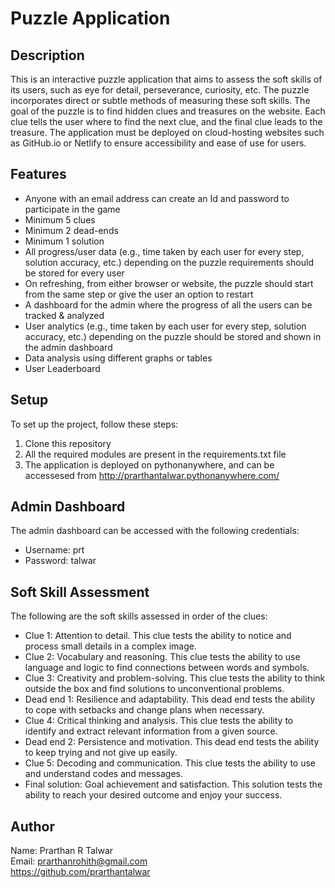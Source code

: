 # Puzzle Application

## Description

This is an interactive puzzle application that aims to assess the soft skills of its users, such as eye for detail, perseverance, curiosity, etc. The puzzle incorporates direct or subtle methods of measuring these soft skills. The goal of the puzzle is to find hidden clues and treasures on the website. Each clue tells the user where to find the next clue, and the final clue leads to the treasure. The application must be deployed on cloud-hosting websites such as GitHub.io or Netlify to ensure accessibility and ease of use for users.

## Features

- Anyone with an email address can create an Id and password to participate in the game
- Minimum 5 clues
- Minimum 2 dead-ends
- Minimum 1 solution
- All progress/user data (e.g., time taken by each user for every step, solution accuracy, etc.) depending on the puzzle requirements should be stored for every user
- On refreshing, from either browser or website, the puzzle should start from the same step or give the user an option to restart
- A dashboard for the admin where the progress of all the users can be tracked & analyzed
- User analytics (e.g., time taken by each user for every step, solution accuracy, etc.) depending on the puzzle should be stored and shown in the admin dashboard
- Data analysis using different graphs or tables
- User Leaderboard


## Setup

To set up the project, follow these steps:

1. Clone this repository
2. All the required modules are present in the requirements.txt file
3. The application is deployed on pythonanywhere, and can be accessesed from http://prarthantalwar.pythonanywhere.com/

## Admin Dashboard

The admin dashboard can be accessed with the following credentials:

- Username: prt
- Password: talwar

## Soft Skill Assessment

The following are the soft skills assessed in order of the clues:

- Clue 1: Attention to detail. This clue tests the ability to notice and process small details in a complex image.
- Clue 2: Vocabulary and reasoning. This clue tests the ability to use language and logic to find connections between words and symbols.
- Clue 3: Creativity and problem-solving. This clue tests the ability to think outside the box and find solutions to unconventional problems.
- Dead end 1: Resilience and adaptability. This dead end tests the ability to cope with setbacks and change plans when necessary.
- Clue 4: Critical thinking and analysis. This clue tests the ability to identify and extract relevant information from a given source.
- Dead end 2: Persistence and motivation. This dead end tests the ability to keep trying and not give up easily.
- Clue 5: Decoding and communication. This clue tests the ability to use and understand codes and messages.
- Final solution: Goal achievement and satisfaction. This solution tests the ability to reach your desired outcome and enjoy your success.


## Author

Name: Prarthan R Talwar<br>
Email: prarthanrohith@gmail.com<br>
https://github.com/prarthantalwar<br>



